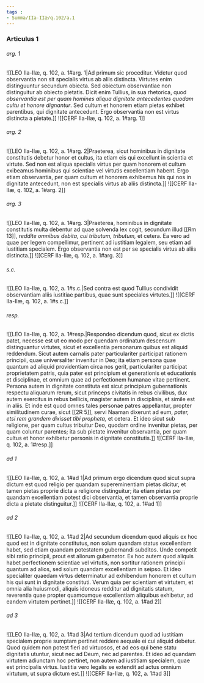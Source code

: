 ```yaml
---
tags : 
- Summa/IIa-IIæ/q.102/a.1
---
```


### Articulus 1

###### arg. 1
![[LEO IIa-IIæ, q. 102, a. 1#arg. 1|Ad primum sic proceditur. Videtur quod observantia non sit specialis virtus ab aliis distincta. Virtutes enim distinguuntur secundum obiecta. Sed obiectum observantiae non distinguitur ab obiecto pietatis. Dicit enim Tullius, in sua rhetorica, quod *observantia est per quam homines aliqua dignitate antecedentes quodam cultu et honore dignantur*. Sed cultum et honorem etiam pietas exhibet parentibus, qui dignitate antecedunt. Ergo observantia non est virtus distincta a pietate.]]
![[CERF IIa-IIæ, q. 102, a. 1#arg. 1]]

###### arg. 2
![[LEO IIa-IIæ, q. 102, a. 1#arg. 2|Praeterea, sicut hominibus in dignitate constitutis debetur honor et cultus, ita etiam eis qui excellunt in scientia et virtute. Sed non est aliqua specialis virtus per quam honorem et cultum exibeamus hominibus qui scientiae vel virtutis excellentiam habent. Ergo etiam observantia, per quam cultum et honorem exhibemus his qui nos in dignitate antecedunt, non est specialis virtus ab aliis distincta.]]
![[CERF IIa-IIæ, q. 102, a. 1#arg. 2]]

###### arg. 3
![[LEO IIa-IIæ, q. 102, a. 1#arg. 3|Praeterea, hominibus in dignitate constitutis multa debentur ad quae solvenda lex cogit, secundum illud [[Rm 13]], *reddite omnibus debita, cui tributum, tributum,* et cetera. Ea vero ad quae per legem compellimur, pertinent ad iustitiam legalem, seu etiam ad iustitiam specialem. Ergo observantia non est per se specialis virtus ab aliis distincta.]]
![[CERF IIa-IIæ, q. 102, a. 1#arg. 3]]

###### s.c.
![[LEO IIa-IIæ, q. 102, a. 1#s.c.|Sed contra est quod Tullius condividit observantiam aliis iustitiae partibus, quae sunt speciales virtutes.]]
![[CERF IIa-IIæ, q. 102, a. 1#s.c.]]

###### resp.
![[LEO IIa-IIæ, q. 102, a. 1#resp.|Respondeo dicendum quod, sicut ex dictis patet, necesse est ut eo modo per quendam ordinatum descensum distinguantur virtutes, sicut et excellentia personarum quibus est aliquid reddendum. Sicut autem carnalis pater particulariter participat rationem principii, quae universaliter invenitur in Deo; ita etiam persona quae quantum ad aliquid providentiam circa nos gerit, particulariter participat proprietatem patris, quia pater est principium et generationis et educationis et disciplinae, et omnium quae ad perfectionem humanae vitae pertinent. Persona autem in dignitate constituta est sicut principium gubernationis respectu aliquarum rerum, sicut princeps civitatis in rebus civilibus, dux autem exercitus in rebus bellicis, magister autem in disciplinis, et simile est in aliis. Et inde est quod omnes tales personae patres appellantur, propter similitudinem curae, sicut [[2R 5]], servi Naaman dixerunt ad eum, *pater, etsi rem grandem dixisset tibi propheta,* et cetera. Et ideo sicut sub religione, per quam cultus tribuitur Deo, quodam ordine invenitur pietas, per quam coluntur parentes; ita sub pietate invenitur observantia, per quam cultus et honor exhibetur personis in dignitate constitutis.]]
![[CERF IIa-IIæ, q. 102, a. 1#resp.]]

###### ad 1
![[LEO IIa-IIæ, q. 102, a. 1#ad 1|Ad primum ergo dicendum quod sicut supra dictum est quod religio per quandam supereminentiam pietas dicitur, et tamen pietas proprie dicta a religione distinguitur; ita etiam pietas per quandam excellentiam potest dici observantia, et tamen observantia proprie dicta a pietate distinguitur.]]
![[CERF IIa-IIæ, q. 102, a. 1#ad 1]]

###### ad 2
![[LEO IIa-IIæ, q. 102, a. 1#ad 2|Ad secundum dicendum quod aliquis ex hoc quod est in dignitate constitutus, non solum quandam status excellentiam habet, sed etiam quandam potestatem gubernandi subditos. Unde competit sibi ratio principii, prout est aliorum gubernator. Ex hoc autem quod aliquis habet perfectionem scientiae vel virtutis, non sortitur rationem principii quantum ad alios, sed solum quandam excellentiam in seipso. Et ideo specialiter quaedam virtus determinatur ad exhibendum honorem et cultum his qui sunt in dignitate constituti. Verum quia per scientiam et virtutem, et omnia alia huiusmodi, aliquis idoneus redditur ad dignitatis statum, reverentia quae propter quamcumque excellentiam aliquibus exhibetur, ad eandem virtutem pertinet.]]
![[CERF IIa-IIæ, q. 102, a. 1#ad 2]]

###### ad 3
![[LEO IIa-IIæ, q. 102, a. 1#ad 3|Ad tertium dicendum quod ad iustitiam specialem proprie sumptam pertinet reddere aequale ei cui aliquid debetur. Quod quidem non potest fieri ad virtuosos, et ad eos qui bene statu dignitatis utuntur, sicut nec ad Deum, nec ad parentes. Et ideo ad quandam virtutem adiunctam hoc pertinet, non autem ad iustitiam specialem, quae est principalis virtus. Iustitia vero legalis se extendit ad actus omnium virtutum, ut supra dictum est.]]
![[CERF IIa-IIæ, q. 102, a. 1#ad 3]]

